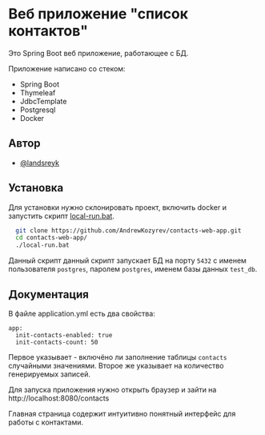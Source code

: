 
# Веб приложение "список контактов"

Это Spring Boot веб приложение, работающее с БД.

Приложение написано со стеком:
* Spring Boot
* Thymeleaf
* JdbcTemplate
* Postgresql
* Docker


## Автор

- [@landsreyk](https://github.com/AndrewKozyrev)


## Установка

Для установки нужно склонировать проект, включить docker и запустить скрипт [local-run.bat](local-run.bat).

```bash
  git clone https://github.com/AndrewKozyrev/contacts-web-app.git
  cd contacts-web-app/
  ./local-run.bat
```
Данный скрипт данный скрипт запускает БД на порту `5432` с именем пользователя `postgres`, паролем `postgres`, именем базы данных `test_db`.
## Документация

В файле application.yml есть два свойства:

```
app:
  init-contacts-enabled: true
  init-contacts-count: 50
```
Первое указывает - включёно ли заполнение таблицы `contacts` случайными значениями.
Второе же указывает на количество генерируемых записей.

Для запуска приложения нужно открыть браузер и зайти на http://localhost:8080/contacts

Главная страница содержит интуитивно понятный интерфейс для работы с контактами.